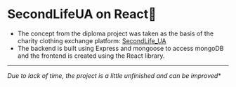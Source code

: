# SecondLifeUA on React🚀️

* The concept from the diploma project was taken as the basis of the  charity clothing exchange platform: [SecondLife_UA](https://github.com/OlegKhromow/SecondLife_UA)
* The backend is built using Express and mongoose to access mongoDB and the frontend is created using the React library.

---

*Due to lack of time, the project is a little unfinished and can be improved**
